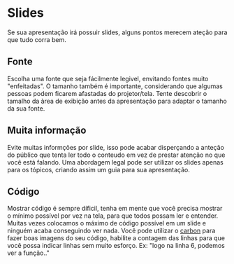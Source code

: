 # Slides
Se sua apresentação irá possuir slides, alguns pontos merecem ateção para que tudo corra bem.

## Fonte
Escolha uma fonte que seja fácilmente legivel, envitando fontes muito "enfeitadas". O tamanho também é importante, considerando que algumas pessoas podem ficarem afastadas do projetor/tela. Tente descobrir o tamalho da àrea de exibição antes da apresentação para adaptar o tamanho da sua fonte.

## Muita informação
Evite muitas informções por slide, isso pode acabar disperçando a anteção do público que tenta ler todo o conteudo em vez de prestar atenção no que você está falando. Uma abordagem legal pode ser utilizar os slides apenas para os tópicos, criando assim um guia para sua apresentação.

## Código
Mostrar código é sempre díficil, tenha em mente que você precisa mostrar o mínimo possível por vez na tela, para que todos possam ler e entender. Muitas vezes colocamos o máximo de código possível em um slide e ninguém acaba conseguindo ver nada. Você pode utilizar o [carbon](http://carbon.now.sh/) para fazer boas imagens do seu código, habilite a contagem das linhas para que você possa indicar linhas sem muito esforço. Ex: "logo na linha 6, podemos ver a função.."
